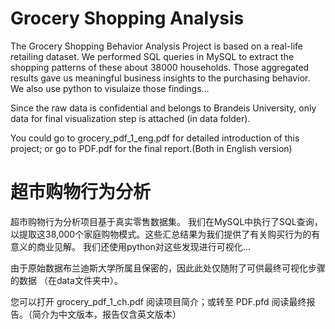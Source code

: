 # Grocery Shopping Analysis

The Grocery Shopping Behavior Analysis Project is based on a real-life retailing dataset.
We performed SQL queries in MySQL to extract the shopping patterns of these about 38000 households. Those aggregated results gave us meaningful business insights to the purchasing behavior.
We also use python to visulaize those findings...

Since the raw data is confidential and belongs to Brandeis University, only data for final visualization step is attached (in data folder). 

You could go to grocery_pdf_1_eng.pdf for detailed introduction of this project; or go to PDF.pdf for the final report.(Both in English version)


# 超市购物行为分析

超市购物行为分析项目基于真实零售数据集。
我们在MySQL中执行了SQL查询，以提取这38,000个家庭购物模式。这些汇总结果为我们提供了有关购买行为的有意义的商业见解。
我们还使用python对这些发现进行可视化...

由于原始数据布兰迪斯大学所属且保密的，因此此处仅随附了可供最终可视化步骤的数据 （在data文件夹中）。

您可以打开 grocery_pdf_1_ch.pdf 阅读项目简介；或转至 PDF.pfd 阅读最终报告。（简介为中文版本，报告仅含英文版本）
